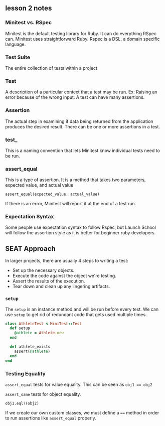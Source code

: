 ## lesson 2 notes

### Minitest vs. RSpec

Minitest is the default testing library for Ruby. It can do everything RSpec can. Minitest uses straightforward Ruby. Rspec is a DSL, a domain specific language. 


### Test Suite

The entire collection of tests within a project


### Test

A description of a particular context that a test may be run. Ex: Raising an error because of the wrong input. A test can have many assertions.


### Assertion

The actual step in examining if data being returned from the application produces the desired result. There can be one or more assertions in a test. 

### test_

This is a naming convention that lets Minitest know individual tests need to be run.

### assert_equal

This is a type of assertion. It is a method that takes two parameters, expected value, and actual value

 `assert_equal(expected_value, actual_value)`
 
 If there is an error, Minitest will report it at the end of a test run. 

### Expectation Syntax

Some people use expectation syntax to follow Rspec, but Launch School will follow the assertion style as it is better for beginner ruby developers. 

## SEAT Approach

In larger projects, there are usually 4 steps to writing a test:

- Set up the necessary objects.
- Execute the code against the object we're testing.
- Assert the results of the execution.
- Tear down and clean up any lingering artifacts.


### `setup`

The `setup` is an instance method and will be run before every test. We can use `setup` to get rid of redundant code that gets used multiple times. 

```ruby
class AthleteTest < MiniTest::Test
  def setup
    @athlete = Athlete.new
  end

  def athlete_exists
    assert(@athlete)
  end
end
```

### Testing Equality

`assert_equal` tests for value equality. This can be seen as `obj1 == obj2`

`assert_same` tests for object equality. 

`obj1.eql?(obj2)`


If we create our own custom classes, we must define a `==` method in order to run assertions like `assert_equal` properly. 

